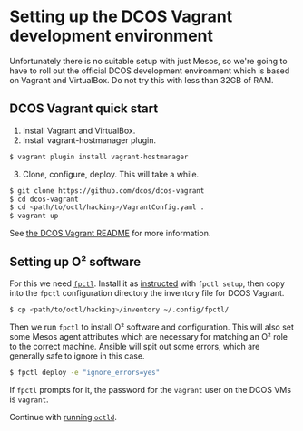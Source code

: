 # Setting up the DCOS Vagrant development environment

Unfortunately there is no suitable setup with just Mesos, so we're going to have to roll out the official DCOS development environment which is based on Vagrant and VirtualBox. Do not try this with less than 32GB of RAM.

## DCOS Vagrant quick start

1. Install Vagrant and VirtualBox.
2. Install vagrant-hostmanager plugin.
```bash
$ vagrant plugin install vagrant-hostmanager
```
3. Clone, configure, deploy. This will take a while.
```bash
$ git clone https://github.com/dcos/dcos-vagrant
$ cd dcos-vagrant
$ cd <path/to/octl/hacking>/VagrantConfig.yaml .
$ vagrant up
```
See [the DCOS Vagrant README](https://github.com/dcos/dcos-vagrant/blob/master/README.md) for more information.

## Setting up O² software

For this we need [`fpctl`](https://github.com/AliceO2Group/Control/tree/master/fpctl). Install it as [instructed](https://github.com/AliceO2Group/Control/blob/master/fpctl/README.md) with `fpctl setup`, then copy into the `fpctl` configuration directory the inventory file for DCOS Vagrant.
```bash
$ cp <path/to/octl/hacking>/inventory ~/.config/fpctl/
```

Then we run `fpctl` to install O² software and configuration. This will also set some Mesos agent attributes which are necessary for matching an O² role to the correct machine. Ansible will spit out some errors, which are generally safe to ignore in this case.
```bash
$ fpctl deploy -e "ignore_errors=yes"
```

If `fpctl` prompts for it, the password for the `vagrant` user on the DCOS VMs is `vagrant`.

Continue with [running `octld`](RUNNING.md).
